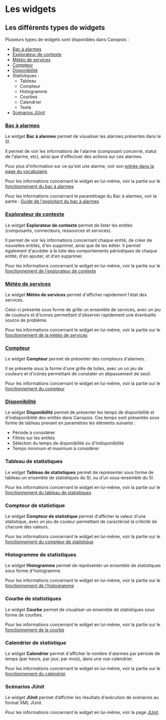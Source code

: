 # Les widgets

## Les différents types de widgets

Plusieurs types de widgets sont disponibles dans Canopsis :

* [Bac à alarmes](bac-a-alarmes/index.md)
* [Explorateur de contexte](contexte/index.md)
* [Météo de services](meteo-des-services/index.md)
* [Compteur](compteur/index.md)
* [Disponibilité](disponibilite/index.md)
* Statistiques :
    - Tableau
    - Compteur
    - Histogramme
    - Courbes
    - Calendrier
    - Texte
* [Scénarios JUnit](junit/index.md)

### [Bac à alarmes](bac-a-alarmes/index.md)

Le widget **Bac à alarmes** permet de visualiser les alarmes présentes dans le SI.

Il permet de voir les informations de l'alarme (composant concerné, statut de l'alarme, etc), ainsi que d'effectuer des actions sur ces alarmes.

Pour plus d'information sur ce qu'est une alarme, voir son [entrée dans la page du vocabulaire](../../vocabulaire/index.md#alarme).

Pour les informations concernant le widget en lui-même, voir la partie sur le [fonctionnement du bac à alarmes](./bac-a-alarmes/index.md)

Pour les informations concernant le paramètrage du Bac à alarmes, voir la partie : [Guide de l'exploitant du bac à alarmes](./bac-a-alarmes/index.md#guide-exploitant)

### [Explorateur de contexte](contexte/index.md)

Le widget **Explorateur de contexte** permet de lister les entités (composants, connecteurs, ressources et services).

Il permet de voir les informations concernant chaque entité, de créer de nouvelles entités, d'en supprimer, ainsi que de les éditer.
Il permet également d'accéder à la liste des comportements périodiques de chaque entité, d'en ajouter, et d'en supprimer.

Pour les informations concernant le widget en lui-même, voir la partie sur le [fonctionnement de l'explorateur de contexte](./contexte/index.md)

### [Météo de services](meteo-des-services/index.md)

Le widget **Météo de services** permet d'afficher rapidement l'état des services.

Celui-ci présente sous forme de grille un ensemble de services, avec un jeu de couleurs et d'icones permettant d'observer rapidement une éventuelle source de problème.

Pour les informations concernant le widget en lui-même, voir la partie sur le [fonctionnement de la météo de services](./meteo-des-services/index.md)

### [Compteur](compteur/index.md)

Le widget **Compteur** permet de présenter des compteurs d'alarmes.  

Il se présente sous la forme d'une grille de tuiles, avec un un jeu de couleurs et d'icônes permettant de constater un dépassement de seuil. 

Pour les informations concernant le widget en lui-même, voir la partie sur le [fonctionnement du compteur](./compteur/index.md)

### [Disponibilité](disponibilite/index.md)

Le widget **Disponibilité** permet de présenter les temps de disponibilité et d'indisponibilité des entités dans Canopsis.
Ces temps sont présentés sous forme de tableau prenant en paramètres les éléments suivants :

* Période à considérer
* Filtres sur les entités
* Sélection du temps de disponibilité ou d'indisponibilité
* Temps minimum et maximum à considérer

### Tableau de statistiques

Le widget **Tableau de statistiques** permet de représenter sous forme de tableau un ensemble de statistiques du SI, ou d'un sous-ensemble du SI.

Pour les informations concernant le widget en lui-même, voir la partie sur le [fonctionnement du tableau de statistiques](./stats/index.md)

### Compteur de statistique

Le widget **Compteur de statistique** permet d'afficher la valeur d'une statistique, avec un jeu de couleur permettant de caractérisé la criticité de chacune des valeurs.

Pour les informations concernant le widget en lui-même, voir la partie sur le [fonctionnement du compteur de statistique](./stats/index.md)

### Histogramme de statistiques

Le widget **Histogramme** permet de représenter un ensemble de statistiques sous forme d'histogramme.

Pour les informations concernant le widget en lui-même, voir la partie sur le [fonctionnement de l'histogramme](./stats/index.md)

### Courbe de statistiques

Le widget **Courbe** permet de visualiser un ensemble de statistiques sous forme de courbes.

Pour les informations concernant le widget en lui-même, voir la partie sur le [fonctionnement de la courbe](./stats/index.md)

### Calendrier de statistique

Le widget **Calendrier** permet d'afficher le nombre d'alarmes par période de temps (par heure, par jour, par mois), dans une vue calendrier.

Pour les informations concernant le widget en lui-même, voir la partie sur le [fonctionnement du calendrier](./stats/index.md)

### Scénarios JUnit

Le widget **JUnit** permet d’afficher les résultats d'exécution de scénarios au format XML JUnit.

Pour les informations concernant le widget en lui-même, voir la page [JUnit](./junit/index.md).

